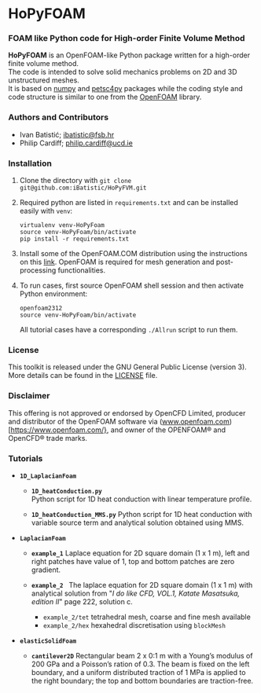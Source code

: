 # HoPyFOAM  
### FOAM like Python code for High-order Finite Volume Method

__HoPyFOAM__ is an OpenFOAM-like Python package written for a high-order finite volume method.  
The code is intended to solve solid mechanics problems on 2D and 3D unstructured meshes.  
It is based on [numpy](https://numpy.org/) and [petsc4py](https://petsc.org/release/petsc4py/) packages while the coding style and code structure 
is similar to one from the [OpenFOAM](https://www.openfoam.com/) library.

### Authors and Contributors
- Ivan Batistić; [ibatistic@fsb.hr](ibatistic@fsb.hr)
- Philip Cardiff; [philip.cardiff@ucd.ie](philip.cardiff@ucd.ie)

### Installation

1. Clone the directory with `git clone git@github.com:iBatistic/HoPyFVM.git`
2. Required python are listed in `requirements.txt` and can be installed easily with `venv`:  
    ```
    virtualenv venv-HoPyFoam
    source venv-HoPyFoam/bin/activate
    pip install -r requirements.txt
    ```

3. Install some of the OpenFOAM.COM distribution using the instructions on this [link](https://develop.openfoam.com/Development/openfoam/-/wikis/precompiled/debian). OpenFOAM is required for mesh generation and post-processing functionalities.

4. To run cases, first source OpenFOAM shell session and then activate Python environment:
    ```
    openfoam2312
    source venv-HoPyFoam/bin/activate
    ```
    All tutorial cases have a corresponding `./Allrun` script to run them.   

### License

This toolkit is released under the GNU General Public License (version 3). 
More details can be found in the [LICENSE](./LICENSE.txt) file.

### Disclaimer
This offering is not approved or endorsed by OpenCFD Limited, 
producer and distributor of the OpenFOAM software via (www.openfoam.com)[https://www.openfoam.com/}, 
and owner of the OPENFOAM® and OpenCFD® trade marks.

### Tutorials

- __`1D_LaplacianFoam`__

    - __`1D_heatConduction.py`__   
        Python script for 1D heat conduction with linear temperature profile.

    - __`1D_heatConduction_MMS.py`__
        Python script for 1D heat conduction with variable source term and analytical solution obtained using MMS.

- __`LaplacianFoam`__

    - __`example_1`__
        Laplace equation for 2D square domain (1 x 1 m), left and right patches have value of 1, top and bottom patches are zero gradient.

    - __`example_2 `__
        The laplace equation for 2D square domain (1 x 1 m)  with analytical solution from "_I do like CFD, VOL.1, Katate Masatsuka, edition II_"
        page 222, solution c.
        - `example_2/tet`  tetrahedral mesh, coarse and fine mesh available
        - `example_2/hex`  hexahedral discretisation using `blockMesh`
        
 - __`elasticSolidFoam`__

    - __`cantilever2D`__
        Rectangular beam 2 x 0:1 m with a Young’s modulus of 200 GPa and a Poisson’s ration of 0.3. The beam is fixed on the left boundary,
        and a uniform distributed traction of 1 MPa is applied to the right boundary; the top and bottom boundaries are traction-free.  
        

